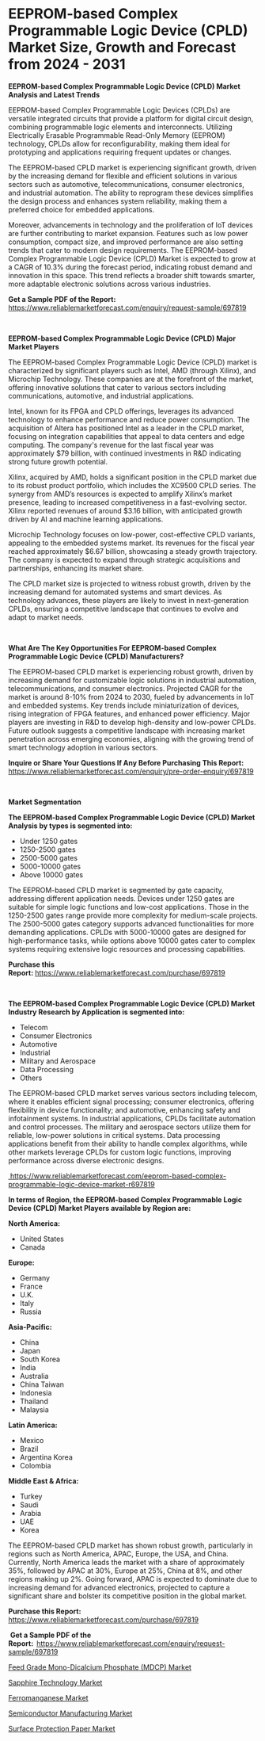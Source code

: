 <p><h1>EEPROM-based Complex Programmable Logic Device (CPLD) Market Size, Growth and Forecast from 2024 - 2031</h1></p><p><strong>EEPROM-based Complex Programmable Logic Device (CPLD) Market Analysis and Latest Trends</strong></p>
<p><p>EEPROM-based Complex Programmable Logic Devices (CPLDs) are versatile integrated circuits that provide a platform for digital circuit design, combining programmable logic elements and interconnects. Utilizing Electrically Erasable Programmable Read-Only Memory (EEPROM) technology, CPLDs allow for reconfigurability, making them ideal for prototyping and applications requiring frequent updates or changes.</p><p>The EEPROM-based CPLD market is experiencing significant growth, driven by the increasing demand for flexible and efficient solutions in various sectors such as automotive, telecommunications, consumer electronics, and industrial automation. The ability to reprogram these devices simplifies the design process and enhances system reliability, making them a preferred choice for embedded applications.</p><p>Moreover, advancements in technology and the proliferation of IoT devices are further contributing to market expansion. Features such as low power consumption, compact size, and improved performance are also setting trends that cater to modern design requirements. The EEPROM-based Complex Programmable Logic Device (CPLD) Market is expected to grow at a CAGR of 10.3% during the forecast period, indicating robust demand and innovation in this space. This trend reflects a broader shift towards smarter, more adaptable electronic solutions across various industries.</p></p>
<p><strong>Get a Sample PDF of the Report:&nbsp;</strong> <a href="https://www.reliablemarketforecast.com/enquiry/request-sample/697819?utm_campaign=1130&utm_medium=2&utm_source=Github&utm_content=ia&utm_term=29092024&utm_id=eeprom-based-complex-programmable-logic-device-cpld">https://www.reliablemarketforecast.com/enquiry/request-sample/697819</a></p>
<p>&nbsp;</p>
<p><strong>EEPROM-based Complex Programmable Logic Device (CPLD) Major Market Players</strong></p>
<p><p>The EEPROM-based Complex Programmable Logic Device (CPLD) market is characterized by significant players such as Intel, AMD (through Xilinx), and Microchip Technology. These companies are at the forefront of the market, offering innovative solutions that cater to various sectors including communications, automotive, and industrial applications.</p><p>Intel, known for its FPGA and CPLD offerings, leverages its advanced technology to enhance performance and reduce power consumption. The acquisition of Altera has positioned Intel as a leader in the CPLD market, focusing on integration capabilities that appeal to data centers and edge computing. The company's revenue for the last fiscal year was approximately $79 billion, with continued investments in R&D indicating strong future growth potential.</p><p>Xilinx, acquired by AMD, holds a significant position in the CPLD market due to its robust product portfolio, which includes the XC9500 CPLD series. The synergy from AMD’s resources is expected to amplify Xilinx’s market presence, leading to increased competitiveness in a fast-evolving sector. Xilinx reported revenues of around $3.16 billion, with anticipated growth driven by AI and machine learning applications.</p><p>Microchip Technology focuses on low-power, cost-effective CPLD variants, appealing to the embedded systems market. Its revenues for the fiscal year reached approximately $6.67 billion, showcasing a steady growth trajectory. The company is expected to expand through strategic acquisitions and partnerships, enhancing its market share.</p><p>The CPLD market size is projected to witness robust growth, driven by the increasing demand for automated systems and smart devices. As technology advances, these players are likely to invest in next-generation CPLDs, ensuring a competitive landscape that continues to evolve and adapt to market needs.</p></p>
<p>&nbsp;</p>
<p><strong>What Are The Key Opportunities For EEPROM-based Complex Programmable Logic Device (CPLD) Manufacturers?</strong></p>
<p><p>The EEPROM-based CPLD market is experiencing robust growth, driven by increasing demand for customizable logic solutions in industrial automation, telecommunications, and consumer electronics. Projected CAGR for the market is around 8-10% from 2024 to 2030, fueled by advancements in IoT and embedded systems. Key trends include miniaturization of devices, rising integration of FPGA features, and enhanced power efficiency. Major players are investing in R&D to develop high-density and low-power CPLDs. Future outlook suggests a competitive landscape with increasing market penetration across emerging economies, aligning with the growing trend of smart technology adoption in various sectors.</p></p>
<p><strong>Inquire or Share Your Questions If Any Before Purchasing This Report:</strong> <a href="https://www.reliablemarketforecast.com/enquiry/pre-order-enquiry/697819?utm_campaign=1130&utm_medium=2&utm_source=Github&utm_content=ia&utm_term=29092024&utm_id=eeprom-based-complex-programmable-logic-device-cpld">https://www.reliablemarketforecast.com/enquiry/pre-order-enquiry/697819</a></p>
<p>&nbsp;</p>
<p><strong>Market Segmentation</strong></p>
<p><strong>The EEPROM-based Complex Programmable Logic Device (CPLD) Market Analysis by types is segmented into:</strong></p>
<p><ul><li>Under 1250 gates</li><li>1250-2500 gates</li><li>2500-5000 gates</li><li>5000-10000 gates</li><li>Above 10000 gates</li></ul></p>
<p><p>The EEPROM-based CPLD market is segmented by gate capacity, addressing different application needs. Devices under 1250 gates are suitable for simple logic functions and low-cost applications. Those in the 1250-2500 gates range provide more complexity for medium-scale projects. The 2500-5000 gates category supports advanced functionalities for more demanding applications. CPLDs with 5000-10000 gates are designed for high-performance tasks, while options above 10000 gates cater to complex systems requiring extensive logic resources and processing capabilities.</p></p>
<p><strong>Purchase this Report:&nbsp;</strong><a href="https://www.reliablemarketforecast.com/purchase/697819?utm_campaign=1130&utm_medium=2&utm_source=Github&utm_content=ia&utm_term=29092024&utm_id=eeprom-based-complex-programmable-logic-device-cpld">https://www.reliablemarketforecast.com/purchase/697819</a></p>
<p>&nbsp;</p>
<p><strong>The EEPROM-based Complex Programmable Logic Device (CPLD) Market Industry Research by Application is segmented into:</strong></p>
<p><ul><li>Telecom</li><li>Consumer Electronics</li><li>Automotive</li><li>Industrial</li><li>Military and Aerospace</li><li>Data Processing</li><li>Others</li></ul></p>
<p><p>The EEPROM-based CPLD market serves various sectors including telecom, where it enables efficient signal processing; consumer electronics, offering flexibility in device functionality; and automotive, enhancing safety and infotainment systems. In industrial applications, CPLDs facilitate automation and control processes. The military and aerospace sectors utilize them for reliable, low-power solutions in critical systems. Data processing applications benefit from their ability to handle complex algorithms, while other markets leverage CPLDs for custom logic functions, improving performance across diverse electronic designs.</p></p>
<p><a href="https://www.reliablemarketforecast.com/eeprom-based-complex-programmable-logic-device-market-r697819?utm_campaign=1130&utm_medium=2&utm_source=Github&utm_content=ia&utm_term=29092024&utm_id=eeprom-based-complex-programmable-logic-device-cpld">&nbsp;https://www.reliablemarketforecast.com/eeprom-based-complex-programmable-logic-device-market-r697819</a></p>
<p><strong>In terms of Region, the EEPROM-based Complex Programmable Logic Device (CPLD) Market Players available by Region are:</strong></p>
<p>
    <p> <strong> North America: </strong>
        <ul>
            <li>United States</li>
            <li>Canada</li>
        </ul>
        </p> 
    <p> <strong> Europe: </strong>
        <ul>
            <li>Germany</li>
            <li>France</li>
            <li>U.K.</li>
            <li>Italy</li>
            <li>Russia</li>
        </ul>
        </p> 
    <p> <strong> Asia-Pacific: </strong>
        <ul>
            <li>China</li>
            <li>Japan</li>
            <li>South Korea</li>
            <li>India</li>
            <li>Australia</li>
            <li>China Taiwan</li>
            <li>Indonesia</li>
            <li>Thailand</li>
            <li>Malaysia</li>
        </ul>
        </p> 
    <p> <strong> Latin America: </strong>
        <ul>
            <li>Mexico</li>
            <li>Brazil</li>
            <li>Argentina Korea</li>
            <li>Colombia</li>
        </ul>
        </p> 
    <p> <strong> Middle East & Africa: </strong>
        <ul>
            <li>Turkey</li>
            <li>Saudi</li>
            <li>Arabia</li>
            <li>UAE</li>
            <li>Korea</li>
        </ul>
    </p>
    </p>
<p><p>The EEPROM-based CPLD market has shown robust growth, particularly in regions such as North America, APAC, Europe, the USA, and China. Currently, North America leads the market with a share of approximately 35%, followed by APAC at 30%, Europe at 25%, China at 8%, and other regions making up 2%. Going forward, APAC is expected to dominate due to increasing demand for advanced electronics, projected to capture a significant share and bolster its competitive position in the global market.</p></p>
<p><strong>Purchase this Report: </strong><a href="https://www.reliablemarketforecast.com/purchase/697819?utm_campaign=1130&utm_medium=2&utm_source=Github&utm_content=ia&utm_term=29092024&utm_id=eeprom-based-complex-programmable-logic-device-cpld">https://www.reliablemarketforecast.com/purchase/697819</a></p>
<p>&nbsp;<strong>Get a Sample PDF of the Report:&nbsp;&nbsp;</strong><a href="https://www.reliablemarketforecast.com/enquiry/request-sample/697819?utm_campaign=1130&utm_medium=2&utm_source=Github&utm_content=ia&utm_term=29092024&utm_id=eeprom-based-complex-programmable-logic-device-cpld">https://www.reliablemarketforecast.com/enquiry/request-sample/697819</a></p>
<p><strong></strong></p>
<p><p><a href="https://github.com/RickHolmes3/Market-Research-Report-List-6/blob/main/feed-grade-mono-dicalcium-phosphate-mdcp-market.md?utm_campaign=1130&utm_medium=2&utm_source=Github&utm_content=ia&utm_term=29092024&utm_id=eeprom-based-complex-programmable-logic-device-cpld">Feed Grade Mono-Dicalcium Phosphate (MDCP) Market</a></p><p><a href="https://issuu.com/reportprime-2/docs/sapphire-technology-market-size-203_422f131119279f?utm_campaign=1130&utm_medium=2&utm_source=Github&utm_content=ia&utm_term=29092024&utm_id=eeprom-based-complex-programmable-logic-device-cpld">Sapphire Technology Market</a></p><p><a href="https://www.linkedin.com/pulse/ferromanganese-market-evolution-global-trends-regional-dynamics-ohfic?utm_campaign=1130&utm_medium=2&utm_source=Github&utm_content=ia&utm_term=29092024&utm_id=eeprom-based-complex-programmable-logic-device-cpld">Ferromanganese Market</a></p><p><a href="https://issuu.com/reportprime-2/docs/semiconductor-manufacturing-market-_d48529780b4408?utm_campaign=1130&utm_medium=2&utm_source=Github&utm_content=ia&utm_term=29092024&utm_id=eeprom-based-complex-programmable-logic-device-cpld">Semiconductor Manufacturing Market</a></p><p><a href="https://www.linkedin.com/pulse/surface-protection-paper-market-research-report-includes-analysis-m4buc?utm_campaign=1130&utm_medium=2&utm_source=Github&utm_content=ia&utm_term=29092024&utm_id=eeprom-based-complex-programmable-logic-device-cpld">Surface Protection Paper Market</a></p></p>